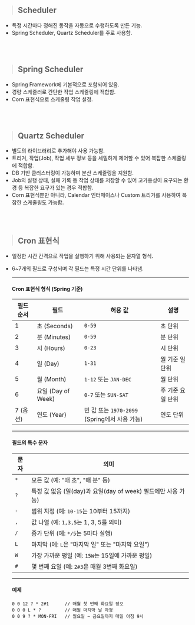 > ## Scheduler

- 특정 시간마다 정해진 동작을 자동으로 수행하도록 만든 기능.
- Spring Scheduler, Quartz Scheduler를 주로 사용함.

<br/>
<br/>

> ## Spring Scheduler

- Spring Framework에 기본적으로 포함되어 있음.
- 경량 스케줄러로 간단한 작업 스케줄링에 적합함.
- Corn 표현식으로 스케줄링 작업 설정.

<br/>
<br/>

> ## Quartz Scheduler

- 별도의 라이브러리로 추가해야 사용 가능함.
- 트리거, 작업(Job), 작업 세부 정보 등을 세밀하게 제어할 수 있어 복잡한 스케줄링에 적합함.
- DB 기반 클러스터링이 가능하며 분산 스케줄링을 지원함.
- Job의 실행 상태, 실패 기록 등 작업 상태를 저장할 수 있어 고가용성이 요구되는 환경 등 복잡한 요구가 있는 경우 적합함.
- Corn 표현식뿐만 아니라, Calendar 인터페이스나 Custom 트리거를 사용하여 복잡한 스케줄링도 가능함.

<br/>
<br/>

> ## Cron 표현식

- 일정한 시간 간격으로 작업을 실행하기 위해 사용되는 문자열 형식.
- 6~7개의 필드로 구성되며 각 필드는 특정 시간 단위를 나타냄.

  ***

  #### Cron 표현식 형식 (Spring 기준)

  | 필드 순서 | 필드               | 허용 값                                       | 설명              |
  | --------- | ------------------ | --------------------------------------------- | ----------------- |
  | 1         | 초 (Seconds)       | `0-59`                                        | 초 단위           |
  | 2         | 분 (Minutes)       | `0-59`                                        | 분 단위           |
  | 3         | 시 (Hours)         | `0-23`                                        | 시 단위           |
  | 4         | 일 (Day)           | `1-31`                                        | 월 기준 일 단위   |
  | 5         | 월 (Month)         | `1-12` 또는 `JAN-DEC`                         | 월 단위           |
  | 6         | 요일 (Day of Week) | `0-7` 또는 `SUN-SAT`                          | 주 기준 요일 단위 |
  | 7 (옵션)  | 연도 (Year)        | 빈 값 또는 `1970-2099` (Spring에서 사용 가능) | 연도 단위         |

  ***

  #### 필드의 특수 문자

  | 문자 | 의미                                                          |
  | ---- | ------------------------------------------------------------- |
  | `*`  | 모든 값 (예: "매 초", "매 분" 등)                             |
  | `?`  | 특정 값 없음 (일(day)과 요일(day of week) 필드에만 사용 가능) |
  | `-`  | 범위 지정 (예: `10-15`는 10부터 15까지)                       |
  | `,`  | 값 나열 (예: `1,3,5`는 1, 3, 5를 의미)                        |
  | `/`  | 증가 단위 (예: `*/5`는 5마다 실행)                            |
  | `L`  | 마지막 (예: `L`은 "마지막 일" 또는 "마지막 요일")             |
  | `W`  | 가장 가까운 평일 (예: `15W`는 15일에 가까운 평일)             |
  | `#`  | 몇 번째 요일 (예: `2#3`은 매월 3번째 화요일)                  |

  ***

  #### 예제

  ```plaintext
  0 0 12 ? * 2#1      // 매월 첫 번째 화요일 정오
  0 0 0 L * ?         // 매월 마지막 날 자정
  0 0 9 ? * MON-FRI   // 월요일 ~ 금요일까지 매일 아침 9시

  ```
